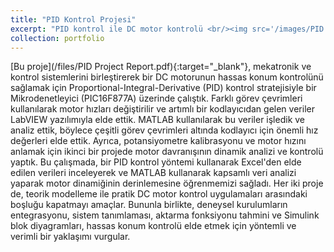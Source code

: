 ```yaml
---
title: "PID Kontrol Projesi"
excerpt: "PID kontrol ile DC motor kontrolü <br/><img src='/images/PID.PNG'>"
collection: portfolio
---
```


[Bu proje](/files/PID Project Report.pdf){:target="_blank"}, mekatronik ve kontrol sistemlerini birleştirerek bir DC motorunun hassas konum kontrolünü sağlamak için Proportional-Integral-Derivative (PID) kontrol stratejisiyle bir Mikrodenetleyici (PIC16F877A) üzerinde çalıştık. Farklı görev çevrimleri kullanılarak motor hızları değiştirilir ve artımlı bir kodlayıcıdan gelen veriler LabVIEW yazılımıyla elde ettik. MATLAB kullanılarak bu veriler işledik ve analiz ettik, böylece çeşitli görev çevrimleri altında kodlayıcı için önemli hız değerleri elde ettik.
Ayrıca, potansiyometre kalibrasyonu ve motor hızını anlamak için ikinci bir projede motor davranışının dinamik analizi ve kontrolü yaptık. Bu çalışmada, bir PID kontrol yöntemi kullanarak Excel'den elde edilen verileri inceleyerek ve MATLAB kullanarak kapsamlı veri analizi yaparak motor dinamiğinin derinlemesine öğrenmemizi sağladı.
Her iki proje de, teorik modelleme ile pratik DC motor kontrol uygulamaları arasındaki boşluğu kapatmayı amaçlar. Bununla birlikte, deneysel kurulumların entegrasyonu, sistem tanımlaması, aktarma fonksiyonu tahmini ve Simulink blok diyagramları, hassas konum kontrolü elde etmek için yöntemli ve verimli bir yaklaşımı vurgular.
